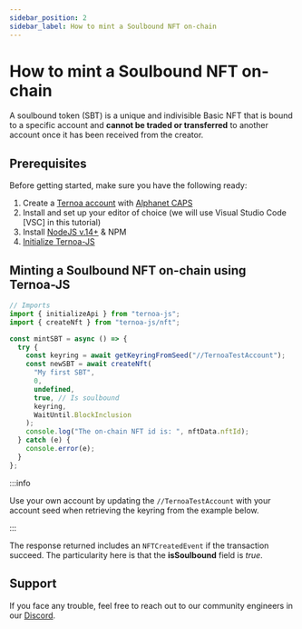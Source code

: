 ```yaml
---
sidebar_position: 2
sidebar_label: How to mint a Soulbound NFT on-chain
---
```


# How to mint a Soulbound NFT on-chain

A soulbound token (SBT) is a unique and indivisible Basic NFT that is bound to a specific account and **cannot be traded or transferred** to another account once it has been received from the creator.

## Prerequisites

Before getting started, make sure you have the following ready:

1. Create a [Ternoa account](/for-developers/get-started/create-account) with [Alphanet CAPS](/for-developers/get-started/create-account#step-2-get-some-free-test-caps-tokens)
2. Install and set up your editor of choice (we will use Visual Studio Code [VSC] in this tutorial)
3. Install [NodeJS v.14+](https://nodejs.org/en/download/) & NPM
4. [Initialize Ternoa-JS](/for-developers/get-started/install-ternoa-js#step-2-initialize-ternoa-js)

## Minting a Soulbound NFT on-chain using Ternoa-JS

```js showLineNumbers
// Imports
import { initializeApi } from "ternoa-js";
import { createNft } from "ternoa-js/nft";

const mintSBT = async () => {
  try {
    const keyring = await getKeyringFromSeed("//TernoaTestAccount");
    const newSBT = await createNft(
      "My first SBT",
      0,
      undefined,
      true, // Is soulbound
      keyring,
      WaitUntil.BlockInclusion
    );
    console.log("The on-chain NFT id is: ", nftData.nftId);
  } catch (e) {
    console.error(e);
  }
};
```

:::info

Use your own account by updating the `//TernoaTestAccount` with your account seed when retrieving the keyring from the example below.

:::

The response returned includes an `NFTCreatedEvent` if the transaction succeed. The particularity here is that the **isSoulbound** field is _true_.

## Support

If you face any trouble, feel free to reach out to our community engineers in our [Discord](https://discord.gg/fUmBkPpnRu).
